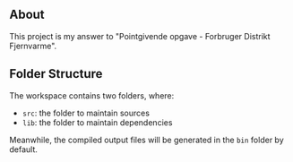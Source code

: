 ## About

This project is my answer to "Pointgivende opgave - Forbruger Distrikt Fjernvarme".

## Folder Structure

The workspace contains two folders, where:

- `src`: the folder to maintain sources
- `lib`: the folder to maintain dependencies

Meanwhile, the compiled output files will be generated in the `bin` folder by default.
